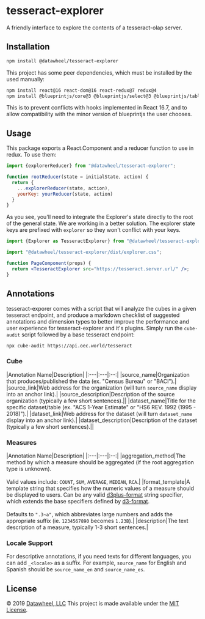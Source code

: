 # tesseract-explorer

A friendly interface to explore the contents of a tesseract-olap server.

## Installation

```bash
npm install @datawheel/tesseract-explorer
```

This project has some peer dependencies, which must be installed by the used manually:

```bash
npm install react@16 react-dom@16 react-redux@7 redux@4
npm install @blueprintjs/core@3 @blueprintjs/select@3 @blueprintjs/table@3
```

This is to prevent conflicts with hooks implemented in React 16.7, and to allow compatibility with the minor version of blueprintjs the user chooses.

## Usage

This package exports a React.Component and a reducer function to use in redux. To use them:

```js
import {explorerReducer} from "@datawheel/tesseract-explorer";

function rootReducer(state = initialState, action) {
  return {
    ...explorerReducer(state, action),
    yourKey: yourReducer(state, action)
  }
}
```

As you see, you'll need to integrate the Explorer's state directly to the root of the general state. We are working in a better solution. The explorer state keys are prefixed with `explorer` so they won't conflict with your keys.

```jsx
import {Explorer as TesseractExplorer} from "@datawheel/tesseract-explorer";

import "@datawheel/tesseract-explorer/dist/explorer.css";

function PageComponent(props) {
  return <TesseractExplorer src="https://tesseract.server.url/" />;
}
```

## Annotations

tesseract-exporer comes with a script that will analyze the cubes in a given tesseract endpoint, and produce a markdown checklist of suggested annotations and dimension types to better improve the performance and user experience for tesseract-explorer and it's plugins. Simply run the `cube-audit` script followed by a base tesseract endpoint:

```sh
npx cube-audit https://api.oec.world/tesseract
```

### Cube

|Annotation Name|Description|
|:---|:---|:--:|
|source_name|Organization that produces/published the data (ex. "Census Bureau" or "BACI").|
|source_link|Web address for the organization (will turn `source_name` display into an anchor link).|
|source_description|Description of the source organization (typically a few short sentences).||
|dataset_name|Title for the specific dataset/table (ex. "ACS 1-Year Estimate" or "HS6 REV. 1992 (1995 - 2018)").|
|dataset_link|Web address for the dataset (will turn `dataset_name` display into an anchor link).|
|dataset_description|Description of the dataset (typically a few short sentences).||

### Measures

|Annotation Name|Description|
|:---|:---|:--:|
|aggregation_method|The method by which a measure should be aggregated (if the root aggregation type is unknown).<br /><br />Valid values include: `COUNT`, `SUM`, `AVERAGE`, `MEDIAN`, `RCA`.|
|format_template|A template string that specifies how the numeric values of a measure should be displayed to users. Can be any valid [d3plus-format](https://github.com/d3plus/d3plus-format/#d3plusformatspecifier-) string specifier, which extends the base specifiers defined by [d3-format](https://github.com/d3/d3-format/#locale_format).<br /><br />Defaults to `".3~a"`, which abbreviates large numbers and adds the appropriate suffix (ie. `1234567890` becomes `1.23B`).|
|description|The text description of a measure, typically 1-3 short sentences.|

### Locale Support

For descriptive annotations, if you need texts for different languages, you can add `_<locale>` as a suffix. For example, `source_name` for English and Spanish should be `source_name_en` and `source_name_es`.

## License

© 2019 [Datawheel, LLC](https://datawheel.us/)
This project is made available under the [MIT License](./LICENSE).
